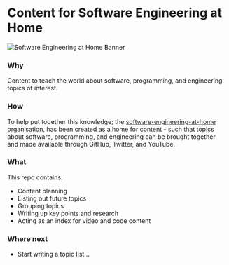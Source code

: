 # Content for Software Engineering at Home

![Software Engineering at Home Banner](https://software-engineering-at-home.github.io/branding/graphics/seath-branding.png)

### Why

Content to teach the world about software, programming, and engineering topics of interest.

### How

To help put together this knowledge; the [software-engineering-at-home organisation](https://github.com/software-engineering-at-home), has been created as a home for content - such that topics about software, programming, and engineering can be brought together and made available through GitHub, Twitter, and YouTube. 

### What

This repo contains:
- Content planning
- Listing out future topics
- Grouping topics
- Writing up key points and research
- Acting as an index for video and code content

### Where next

- Start writing a topic list... 
